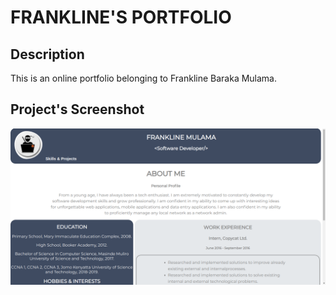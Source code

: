 # FRANKLINE'S PORTFOLIO

## Description

This is an online portfolio belonging to Frankline Baraka Mulama.

## Project's Screenshot
![](screenshot.png)

